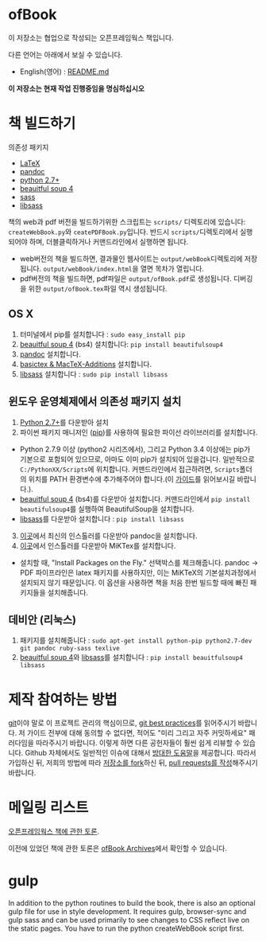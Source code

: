 ofBook
====== 

이 저장소는 협업으로 작성되는 오픈프레임웍스 책입니다.

다른 언어는 아래에서 보실 수 있습니다.
- English(영어) : [README.md](README.md)

**이 저장소는 현재 작업 진행중임을 명심하십시오**


# 책 빌드하기

의존성 패키지

- [LaTeX](http://www.latex-project.org/) 
- [pandoc](http://johnmacfarlane.net/pandoc/)
- [python 2.7+](https://www.python.org/)
- [beauitful soup 4](http://www.crummy.com/software/BeautifulSoup/) 
- [sass](http://sass-lang.com/)
- [libsass](https://github.com/dahlia/libsass-python)

책의 web과 pdf 버전을 빌드하기위한 스크립트는 `scripts/` 디렉토리에 있습니다: `createWebBook.py`와 `ceatePDFBook.py`입니다. 반드시 `scripts/`디렉토리에서 실행되어야 하며, 더블클릭하거나 커맨드라인에서 실행하면 됩니다.

- web버전의 책을 빌드하면, 결과물인 웹사이트는 `output/webBook`디렉토리에 저장됩니다. `output/webBook/index.html`을 열면 목차가 열립니다.
- pdf버전의 책을 빌드하면, pdf파일은 `output/ofBook.pdf`로 생성됩니다. 디버깅을 위한 `output/ofBook.tex`파일 역시 생성됩니다.

## OS X
1. 터미널에서 pip를 설치합니다 : ```sudo easy_install pip```
2. [beauitful soup 4](http://www.crummy.com/software/BeautifulSoup/) (bs4) 설치합니다: `pip install beautifulsoup4`
3. [pandoc](https://github.com/jgm/pandoc/releases) 설치합니다.
4. [basictex & MacTeX-Additions](http://www.tug.org/mactex/morepackages.html) 설치합니다.
5. [libsass](https://github.com/dahlia/libsass-python) 설치합니다 : `sudo pip install libsass` 

## 윈도우 운영체제에서 의존성 패키지 설치 
1. [Python 2.7+](https://www.python.org/)를 다운받아 설치
2. 파이썬 패키지 매니저인 ([pip](https://pip.pypa.io/en/latest/installing.html))를 사용하여 필요한 파이선 라이브러리를 설치합니다.
  - Python 2.7.9 이상 (python2 시리즈에서), 그리고 Python 3.4 이상에는 pip가 기본으로 포함되어 있으므로, 아마도 이미 pip가 설치되어 있을겁니다. 일반적으로 `C:/PythonXX/Scripts`에 위치합니다. 커맨드라인에서 접근하려면, `Scripts`폴더의 위치를 PATH 환경변수에 추가해주어야 합니다.(이 [가이드](http://windowsitpro.com/systems-management/how-can-i-add-new-folder-my-system-path)를 읽어보시길 바랍니다.).
  - [beauitful soup 4](http://www.crummy.com/software/BeautifulSoup/) (bs4)를 다운받아 설치합니다. 커맨드라인에서  `pip install beautifulsoup4`를 실행하여 BeautifulSoup을 설치합니다.
  - [libsass](https://github.com/dahlia/libsass-python)를 다운받아 설치합니다 : `pip install libsass`
3. [이곳](https://github.com/jgm/pandoc/releases)에서 최신의 인스톨러를 다운받아 pandoc을 설치합니다.
4. [이곳](http://miktex.org/download)에서 인스톨러를 다운받아 MiKTex를 설치합니다.
  - 설치할 때, "Install Packages on the Fly." 선택박스를 체크해줍니다. pandoc -> PDF 파이프라인은 latex 패키지를 사용하지만, 이는 MiKTeX의 기본설치과정에서 설치되지 않기 때문입니다. 이 옵션을 사용하면 책을 처음 한번 빌드할 때에 빠진 패키지들을 설치해줍니다.

## 데비안 (리눅스)
1. 패키지를 설치해줍니다 : ```sudo apt-get install python-pip python2.7-dev git pandoc ruby-sass texlive```
2. [beauitful soup 4](http://www.crummy.com/software/BeautifulSoup/)와 [libsass](https://github.com/dahlia/libsass-python)를 설치합니다 : ```pip install beauitfulsoup4 libsass```


# 제작 참여하는 방법
[git](http://git-scm.com/)이야 말로 이 프로젝트 관리의 핵심이므로, [git best practices](https://sethrobertson.github.io/GitBestPractices/)를 읽어주시기 바랍니다. 저 가이드 전부에 대해 동의할 수 없다면, 적어도 "미리 그리고 자주 커밋하세요" 패러다임을 따라주시기 바랍니다. 이렇게 하면 다른 공헌자들이 훨씬 쉽게 리뷰할 수 있습니다. Github 자체에서도 일반적인 이슈에 대해서 [방대한 도움말](https://help.github.com/)을 제공합니다. 따라서 가입하신 뒤, 저희의 방법에 따라 [저장소를 fork](https://help.github.com/articles/fork-a-repo/)하신 뒤, [pull requests를 작성](https://help.github.com/articles/creating-a-pull-request/)해주시기 바랍니다.

# 메일링 리스트

[오픈프레임웍스 책에 관한 토론](http://dev.openframeworks.cc/listinfo.cgi/ofbook-openframeworks.cc).

이전에 있었던 책에 관한 토론은 [ofBook Archives](http://dev.openframeworks.cc/private.cgi/ofbook-openframeworks.cc/)에서 확인할 수 있습니다.

# gulp

In addition to the python routines to build the book, there is also an optional gulp file for use in style development.  It requires gulp, browser-sync and gulp sass and can be used primarily to see changes to CSS reflect live on the static pages.  You have to run the python createWebBook script first.

